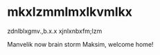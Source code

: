 # mkxlzmmlmxlkvmlkx
zdnlblxgmv.,b.x.x
xjnlxnbxfm;lzm

Manvelik now brain storm
Maksim, welcome home!
